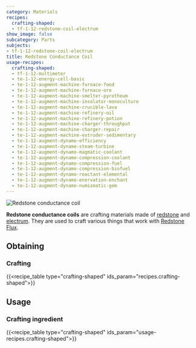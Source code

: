 ```yaml
---
category: Materials
recipes:
  crafting-shaped:
  - tf-1-12-redstone-coil-electrum
show_image: false
subcategory: Parts
subjects:
- tf-1-12-redstone-coil-electrum
title: Redstone Conductance Coil
usage-recipes:
  crafting-shaped:
  - tf-1-12-multimeter
  - te-1-12-energy-cell-basic
  - te-1-12-augment-machine-furnace-food
  - te-1-12-augment-machine-furnace-ore
  - te-1-12-augment-machine-smelter-pyrotheum
  - te-1-12-augment-machine-insolator-monoculture
  - te-1-12-augment-machine-crucible-lava
  - te-1-12-augment-machine-refinery-oil
  - te-1-12-augment-machine-refinery-potion
  - te-1-12-augment-machine-charger-throughput
  - te-1-12-augment-machine-charger-repair
  - te-1-12-augment-machine-extruder-sedimentary
  - te-1-12-augment-dynamo-efficiency
  - te-1-12-augment-dynamo-steam-turbine
  - te-1-12-augment-dynamo-magmatic-coolant
  - te-1-12-augment-dynamo-compression-coolant
  - te-1-12-augment-dynamo-compression-fuel
  - te-1-12-augment-dynamo-compression-biofuel
  - te-1-12-augment-dynamo-reactant-elemental
  - te-1-12-augment-dynamo-enervation-enchant
  - te-1-12-augment-dynamo-numismatic-gem
---
```


![Redstone conductance coil](/images/docs/1.12/thermal-foundation/redstone-coil-electrum.png)


**Redstone conductance coils** are crafting materials made of
[redstone](https://minecraft.gamepedia.com/Redstone) and
[electrum](../electrum-ingot/). They are used to craft various things that
work with [Redstone Flux](/docs/redstone-flux/).


Obtaining
---------

### Crafting
{{<recipe_table type="crafting-shaped" ids_param="recipes.crafting-shaped">}}


Usage
-----

### Crafting ingredient
{{<recipe_table type="crafting-shaped" ids_param="usage-recipes.crafting-shaped">}}
